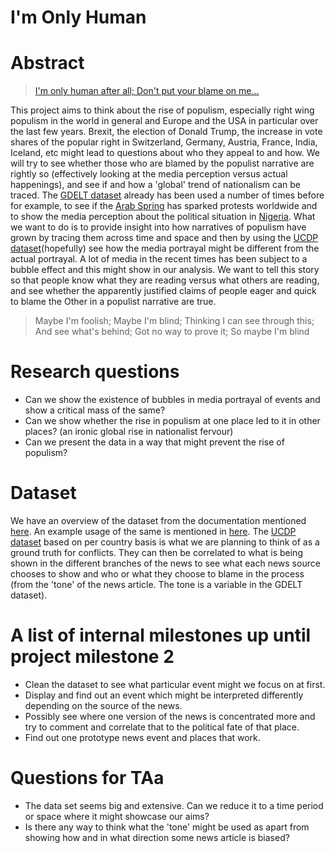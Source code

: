 # I'm Only Human

# Abstract
>[I'm only human after all; Don't put your blame on me...](https://en.wikipedia.org/wiki/Human_(Rag%27n%27Bone_Man_song))

This project aims to think about the rise of populism, especially right wing populism in the world in general and Europe and the USA in particular over the last few years. Brexit, the election of Donald Trump, the increase in vote shares of the popular right in Switzerland, Germany, Austria, France, India, Iceland, etc might lead to questions about who they appeal to and how. We will try to see whether those who are blamed by the populist narrative are rightly so (effectively looking at the media perception versus actual happenings), and see if and how a 'global' trend of nationalism can be traced. The [GDELT dataset](https://www.gdeltproject.org/data.html#rawdatafiles) already has been used a number of times before for example, to see if the [Arab Spring](https://foreignpolicy.com/2014/05/30/did-the-arab-spring-really-spark-a-wave-of-global-protests/) has sparked protests worldwide and to show the media perception about the political situation in [Nigeria](https://foreignpolicy.com/2014/03/13/mapping-violence-and-protests-in-nigeria/).  What we want to do is to provide insight into how narratives of populism have grown by tracing them across time and space and then by using the [UCDP dataset](http://ucdp.uu.se/downloads/)(hopefully) see how the media portrayal might be different from the actual portrayal. A lot of media in the recent times has been subject to a bubble effect and this might show in our analysis. We want to tell this story so that people know what they are reading versus what others are reading, and see whether the apparently justified claims of people eager and quick to blame the Other in a populist narrative are true. 

>Maybe I'm foolish; Maybe I'm blind; Thinking I can see through this; And see what's behind; Got no way to prove it; So maybe I'm blind

# Research questions
* Can we show the existence of bubbles in media portrayal of events and show a critical mass of the same?
* Can we show whether the rise in populism at one place led to it in other places? (an ironic global rise in nationalist fervour)
* Can we present the data in a way that might prevent the rise of populism?

# Dataset
We have an overview of the dataset from the documentation mentioned [here](http://data.gdeltproject.org/documentation/GDELT-Data_Format_Codebook.pdf). An example usage of the same is mentioned in [here](http://data.gdeltproject.org/documentation/ISA.2013.GDELT.pdf). The [UCDP dataset](http://ucdp.uu.se/downloads/) based on per country basis is what we are planning to think of as a ground truth for conflicts. They can then be correlated to what is being shown in the different branches of the news to see what each news source chooses to show and who or what they choose to blame in the process (from the 'tone' of the news article. The tone is a variable in the GDELT dataset).

# A list of internal milestones up until project milestone 2
* Clean the dataset to see what particular event might we focus on at first. 
* Display and find out an event which might be interpreted differently depending on the source of the news. 
* Possibly see where one version of the news is concentrated more and try to comment and correlate that to the political fate of that place. 
* Find out one prototype news event and places that work.


# Questions for TAa
* The data set seems big and extensive. Can we reduce it to a time period or space where it might showcase our aims? 
* Is there any way to think what the 'tone' might be used as apart from showing how and in what direction some news article is biased?